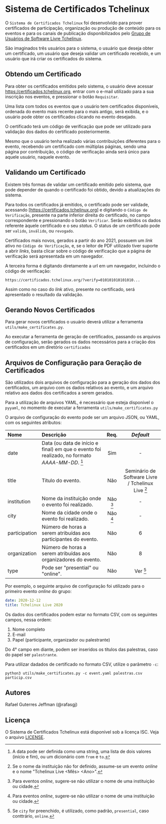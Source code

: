 Sistema de Certificados Tchelinux
=================================

O `Sistema de Certificados Tchelinux` foi desenvolvido para prover certificados de participação, organização ou produção de conteúdo para os eventos e para os canais de publicação disponibilizados pelo [Grupo de Usuários de Software Livre Tchelinux].

São imaginados três usuários para o sistema, o usuário que deseja obter um certificado, um usuário que deseja validar um certificado recebido, e um usuário que irá criar os certificados do sistema.


Obtendo um Certificado
----------------------

Para obter os certificados emitidos pelo sistema, o usuário deve acessar [https:/certificados.tchelinux.org], entrar com o e-mail utilizado para a sua inscrição nos eventos, e pressionar o botão `Requisitar`.

Uma lista com todos os eventos que o usuário tem certificados disponíveis, ordenada do evento mais recente para o mais antigo, será exibida, e o usuário pode obter os certificados clicando no evento desejado.

O certificado terá um código de verificação que pode ser utilizado para validação dos dados do certificado posteriormente.

Mesmo que o usuário tenha realizado várias contribuições diferentes para o evento, recebendo um certificado com múltiplas páginas, sendo uma página por contribuição, o código de verificação ainda será único para aquele usuário, naquele evento.


Validando um Certificado
------------------------

Existem três formas de validar um certificado emitido pelo sistema, que pode depender de quando o certificado foi obtido, devido a atualizações do sistema.

Para todos os certificados já emitidos, o certificado pode ser validade, acessando [https://certificados.tchelinux.org] e digitando o `Código de Verificação`, presente na parte inferior direita do certificado, no campo correspondente e pressionando o botão `Verificar`. Serão exibidos os dados referente àquele certificado e o seu _status_. O status de um certificado pode ser `valido`, `inválido`, ou `revogado`.

Certificados mais novos, gerados a partir do ano 2021, possuem um _link_ ativo no `Código de Verificação`, e,  se o leitor de PDF utilizado tiver suporte a abrir _links_, basta clicar sobre o código de verificação que a página de verificação será apresentada em um navegador.

A terceira forma é digitando diretamente a url em um navegador, incluindo o código de verificação:

```
https://certificados.tchelinux.org/?verify=010101010101010...
```

Assim como no caso do _link_ ativo, presente no certificado, será apresentado o resultado da validação.


Gerando Novos Certificados
--------------------------

Para gerar novos certificados o usuário deverá utilizar a ferramenta `utils/make_certificates.py`.

Ao executar a ferramenta de geração de certificados, passando os arquivos de configuração, serão gerados os dados necessários para a criação dos certificados em um diretório `certificados`


Arquivos de Configuração para Geração de Certificados
-----------------------------------------------------

São utilizados dois arquivos de configuração para a geração dos dados dos certificados, um arquivo com os dados relativos ao evento, e um arquivo relativo aos dados dos certificados a serem gerados.

Para a utilização de arquivos YAML, é necessário que esteja disponível o `pyyaml`, no momento de executar a ferramenta `utils/make_certificates.py`

O arquivo de configuração do evento pode ser um arquivo JSON, ou YAML, com os seguintes atributos:

| Nome  | Descrição                             | Req. | _Default_ |
| :---- | :------------------------------------ | :---------: | :----: |
| date         | Data (ou data de início e final) em que o evento foi realizado, no formato _AAAA-MM-DD_. [^1] | Sim | - |
| title       | Título do evento. | Não | Seminário de Software Livre / Tchelinux Live [^2] |
| institution  | Nome da instituição onde o evento foi realizado.    | Não [^3] | - |
| city       | Nome da cidade onde o evento foi realizado.         | Não [^3] | - |
| participation | Número de horas a serem atribuídas aos participantes do evento. | Não | 6 |
| organization | Número de horas a serem atribuídas aos organizadores do evento. | Não | 8 |
| type | Pode ser "presential" ou "online". | Não | Ver [^4] |

> [^1]: A data pode ser definida como uma string, uma lista de dois valores (início e fim), ou um dicionário com `from` e `to`.
>
> [^2]: Se o nome da instituição não for definido, assume-se um evento _online_ e o nome "Tchelinux Live \<Mês\> \<Ano\>".
>
> [^3]: Para eventos _online_, sugere-se não utilizar o nome de uma instituição ou cidade.
>
> [^4]: Se `city` for preenchido, é utilizado, como padrão, `presential`, caso conttrário, `online`.

Por exemplo, o seguinte arquivo de configuração foi utilizado para o primeiro evento _online_ do grupo:

```yaml
date: 2020-12-12
title: Tchelinux Live 2020
```

Os dados dos certificados podem estar no formato CSV, com os seguintes campos, nessa ordem:

1. Nome completo
2. E-mail
3. Papel (participante, organizador ou palestrante)  

Do 4° campo em diante, podem ser inseridos os títulos das palestras, caso do papel ser `palestrante`.

Para utilizar dadados de certificado no formato CSV, utilize o parâmetro `-c`:

```
python3 utils/make_certificates.py -c event.yaml palestras.csv particip.csv
```

Autores
-------

Rafael Guterres Jeffman (@rafasgj)


Licença
-------

O Sistema de Certificados Tchelinux está disponível sob a licença ISC. Veja o arquivo [LICENSE].

<!-- Referências -->
[Grupo de Usuários de Software Livre Tchelinux]: https://tchelinux.org
[https:/certificados.tchelinux.org]: https:/certificados.tchelinux.org
[repositório oficial]: https://github.com/tchelinux/certificados
[github]: https://github.com
[license]: LICENSE
